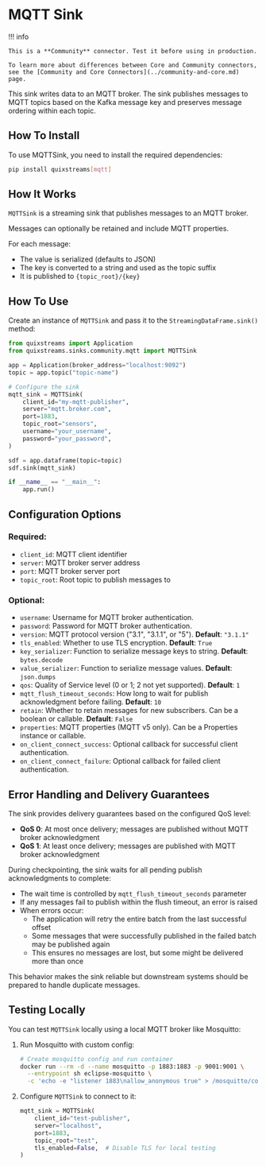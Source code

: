 # MQTT Sink

!!! info

    This is a **Community** connector. Test it before using in production.

    To learn more about differences between Core and Community connectors, see the [Community and Core Connectors](../community-and-core.md) page.

This sink writes data to an MQTT broker. The sink publishes messages to MQTT topics based on the Kafka message key and preserves message ordering within each topic.

## How To Install

To use MQTTSink, you need to install the required dependencies:

```bash
pip install quixstreams[mqtt]
```

## How It Works

`MQTTSink` is a streaming sink that publishes messages to an MQTT broker.

Messages can optionally be retained and include MQTT properties.

For each message:

- The value is serialized (defaults to JSON)
- The key is converted to a string and used as the topic suffix
- It is published to `{topic_root}/{key}`

## How To Use

Create an instance of `MQTTSink` and pass it to the `StreamingDataFrame.sink()` method:

```python
from quixstreams import Application
from quixstreams.sinks.community.mqtt import MQTTSink

app = Application(broker_address="localhost:9092")
topic = app.topic("topic-name")

# Configure the sink
mqtt_sink = MQTTSink(
    client_id="my-mqtt-publisher",
    server="mqtt.broker.com",
    port=1883,
    topic_root="sensors",
    username="your_username",
    password="your_password",
)

sdf = app.dataframe(topic=topic)
sdf.sink(mqtt_sink)

if __name__ == "__main__":
    app.run()
```

## Configuration Options

### Required:

- `client_id`: MQTT client identifier
- `server`: MQTT broker server address
- `port`: MQTT broker server port
- `topic_root`: Root topic to publish messages to

### Optional:

- `username`: Username for MQTT broker authentication.
- `password`: Password for MQTT broker authentication.
- `version`: MQTT protocol version ("3.1", "3.1.1", or "5").
    **Default**: `"3.1.1"`
- `tls_enabled`: Whether to use TLS encryption.
    **Default**: `True`
- `key_serializer`: Function to serialize message keys to string.
    **Default**: `bytes.decode`
- `value_serializer`: Function to serialize message values.
    **Default**: `json.dumps`
- `qos`: Quality of Service level (0 or 1; 2 not yet supported).
    **Default**: `1`
- `mqtt_flush_timeout_seconds`: How long to wait for publish acknowledgment before failing.
    **Default**: `10`
- `retain`: Whether to retain messages for new subscribers. Can be a boolean or callable.
    **Default**: `False`
- `properties`: MQTT properties (MQTT v5 only). Can be a Properties instance or callable.
- `on_client_connect_success`: Optional callback for successful client authentication.
- `on_client_connect_failure`: Optional callback for failed client authentication.

## Error Handling and Delivery Guarantees

The sink provides delivery guarantees based on the configured QoS level:

- **QoS 0**: At most once delivery; messages are published without MQTT broker acknowledgment
- **QoS 1**: At least once delivery; messages are published with MQTT broker acknowledgment

During checkpointing, the sink waits for all pending publish acknowledgments to complete:

- The wait time is controlled by `mqtt_flush_timeout_seconds` parameter
- If any messages fail to publish within the flush timeout, an error is raised
- When errors occur:
  - The application will retry the entire batch from the last successful offset
  - Some messages that were successfully published in the failed batch may be published again
  - This ensures no messages are lost, but some might be delivered more than once

This behavior makes the sink reliable but downstream systems should be prepared to handle duplicate messages.

## Testing Locally

You can test `MQTTSink` locally using a local MQTT broker like Mosquitto:

1. Run Mosquitto with custom config:

    ```bash
    # Create mosquitto config and run container
    docker run --rm -d --name mosquitto -p 1883:1883 -p 9001:9001 \
      --entrypoint sh eclipse-mosquitto \
      -c 'echo -e "listener 1883\nallow_anonymous true" > /mosquitto/config/mosquitto.conf && exec /usr/sbin/mosquitto -c /mosquitto/config/mosquitto.conf'
    ```

2. Configure `MQTTSink` to connect to it:

    ```python
    mqtt_sink = MQTTSink(
        client_id="test-publisher",
        server="localhost",
        port=1883,
        topic_root="test",
        tls_enabled=False,  # Disable TLS for local testing
    )
    ```
